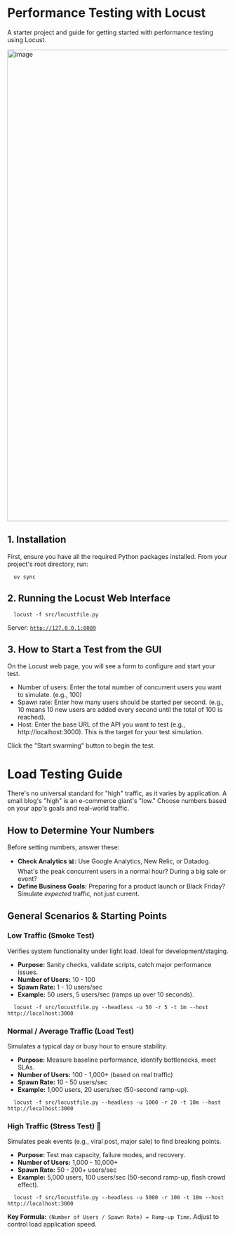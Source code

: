 # Performance Testing with Locust

A starter project and guide for getting started with performance testing using Locust.

<img width="1838" height="1076" alt="image" src="https://github.com/user-attachments/assets/7579829f-90f0-4370-a6b9-e1db0053f1d1" />


## 1. Installation

First, ensure you have all the required Python packages installed. From your project's root directory, run:

```shell
  uv sync
```

## 2. Running the Locust Web Interface
```shell
  locust -f src/locustfile.py
```

Server: [`http://127.0.0.1:8089`](http://127.0.0.1:3000)


## 3. How to Start a Test from the GUI
On the Locust web page, you will see a form to configure and start your test.

- Number of users: Enter the total number of concurrent users you want to simulate. (e.g., 100)
- Spawn rate: Enter how many users should be started per second. (e.g., 10 means 10 new users are added every second until the total of 100 is reached).
- Host: Enter the base URL of the API you want to test (e.g., http://localhost:3000). This is the target for your test simulation.

Click the "Start swarming" button to begin the test.


# Load Testing Guide

There's no universal standard for "high" traffic, as it varies by application. A small blog's "high" is an e-commerce giant's "low." Choose numbers based on your app's goals and real-world traffic.

## How to Determine Your Numbers

Before setting numbers, answer these:
- **Check Analytics 📊:** Use Google Analytics, New Relic, or Datadog. What's the peak concurrent users in a normal hour? During a big sale or event?
- **Define Business Goals:** Preparing for a product launch or Black Friday? Simulate *expected* traffic, not just current.

## General Scenarios & Starting Points

### Low Traffic (Smoke Test)
Verifies system functionality under light load. Ideal for development/staging.

- **Purpose:** Sanity checks, validate scripts, catch major performance issues.
- **Number of Users:** 10 - 100
- **Spawn Rate:** 1 - 10 users/sec
- **Example:** 50 users, 5 users/sec (ramps up over 10 seconds).
```shell
  locust -f src/locustfile.py --headless -u 50 -r 5 -t 1m --host http://localhost:3000
```
  

### Normal / Average Traffic (Load Test)
Simulates a typical day or busy hour to ensure stability.

- **Purpose:** Measure baseline performance, identify bottlenecks, meet SLAs.
- **Number of Users:** 100 - 1,000+ (based on real traffic)
- **Spawn Rate:** 10 - 50 users/sec
- **Example:** 1,000 users, 20 users/sec (50-second ramp-up).
```shell
  locust -f src/locustfile.py --headless -u 1000 -r 20 -t 10m --host http://localhost:3000
```
### High Traffic (Stress Test) 🚀
Simulates peak events (e.g., viral post, major sale) to find breaking points.

- **Purpose:** Test max capacity, failure modes, and recovery.
- **Number of Users:** 1,000 - 10,000+
- **Spawn Rate:** 50 - 200+ users/sec
- **Example:** 5,000 users, 100 users/sec (50-second ramp-up, flash crowd effect).
```shell
  locust -f src/locustfile.py --headless -u 5000 -r 100 -t 10m --host http://localhost:3000
```
**Key Formula:** `(Number of Users / Spawn Rate) = Ramp-up Time`. Adjust to control load application speed.
